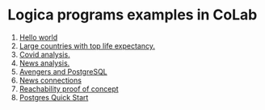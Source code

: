 <!--
Copyright 2020 Google LLC

Licensed under the Apache License, Version 2.0 (the "License");
you may not use this file except in compliance with the License.
You may obtain a copy of the License at

     http://www.apache.org/licenses/LICENSE-2.0

Unless required by applicable law or agreed to in writing, software
distributed under the License is distributed on an "AS IS" BASIS,
WITHOUT WARRANTIES OR CONDITIONS OF ANY KIND, either express or implied.
See the License for the specific language governing permissions and
limitations under the License.
-->

# Logica programs examples in CoLab

1. [Hello world](https://colab.research.google.com/github/EvgSkv/logica/blob/main/examples/Logica_example_Hello_World.ipynb)
1. [Large countries with top life expectancy.](https://colab.research.google.com/github/EvgSkv/logica/blob/main/examples/Logica_example_Life_expectency.ipynb)
1. [Covid analysis.](https://colab.research.google.com/github/EvgSkv/logica/blob/main/examples/Logica_example_Covid_Analysis.ipynb)
1. [News analysis.](https://colab.research.google.com/github/EvgSkv/logica/blob/main/examples/Logica_example_News_Clusters.ipynb)
1. [Avengers and PostgreSQL](https://colab.research.google.com/github/EvgSkv/logica/blob/main/examples/Logica_example_Avengers_and_PostgreSQL.ipynb)
1. [News connections](https://colab.research.google.com/github/EvgSkv/logica/blob/main/examples/Logica_example_News_connections.ipynb)
1. [Reachability proof of concept](https://colab.research.google.com/github/EvgSkv/logica/blob/main/examples/Logica_example_Reachability.ipynb)
1. [Postgres Quick Start](https://colab.research.google.com/github/EvgSkv/logica/blob/main/examples/Logica_example_Postgres_Quick_Start.ipynb)
